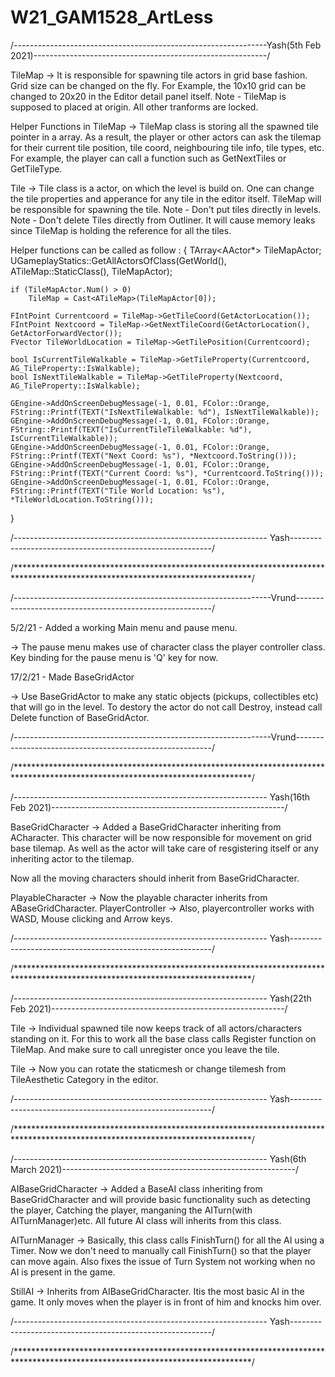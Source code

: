 # W21_GAM1528_ArtLess

/---------------------------------------------------------------Yash(5th Feb 2021)----------------------------------------------------------/ 

TileMap ->  It is responsible for spawning tile actors in grid base fashion. Grid size can be changed on the fly. 
		  For Example, the 10x10 grid can be changed to 20x20 in the Editor detail panel itself.
		  Note - TileMap is supposed to placed at origin. All other tranforms are locked.

Helper Functions in TileMap -> TileMap class is storing all the spawned tile pointer in a array.
				     As a result, the player or other actors can ask the tilemap for their current tile position, tile coord, neighbouring tile info, tile types, etc.
				     For example, the player can call a function such as GetNextTiles or GetTileType.

Tile -> Tile class is a actor, on which the level is build on. One can change the tile properties and apperance for any tile in the editor itself. 
	      TileMap will be responsible for spawning the tile. 
	      Note - Don't put tiles directly in levels.
	      Note - Don't delete Tiles directly from Outliner. It will cause memory leaks since TileMap is holding the reference for all the tiles.

Helper functions can be called as follow :
{
	TArray<AActor*> TileMapActor;
	UGameplayStatics::GetAllActorsOfClass(GetWorld(), ATileMap::StaticClass(), TileMapActor);
	
	if (TileMapActor.Num() > 0)
		TileMap = Cast<ATileMap>(TileMapActor[0]);

	FIntPoint Currentcoord = TileMap->GetTileCoord(GetActorLocation());
	FIntPoint Nextcoord = TileMap->GetNextTileCoord(GetActorLocation(), GetActorForwardVector());
	FVector TileWorldLocation = TileMap->GetTilePosition(Currentcoord);

	bool IsCurrentTileWalkable = TileMap->GetTileProperty(Currentcoord, AG_TileProperty::IsWalkable);
	bool IsNextTileWalkable = TileMap->GetTileProperty(Nextcoord, AG_TileProperty::IsWalkable);
	
	GEngine->AddOnScreenDebugMessage(-1, 0.01, FColor::Orange, FString::Printf(TEXT("IsNextTileWalkable: %d"), IsNextTileWalkable));
	GEngine->AddOnScreenDebugMessage(-1, 0.01, FColor::Orange, FString::Printf(TEXT("IsCurrentTileTileWalkable: %d"), IsCurrentTileWalkable));
	GEngine->AddOnScreenDebugMessage(-1, 0.01, FColor::Orange, FString::Printf(TEXT("Next Coord: %s"), *Nextcoord.ToString()));
	GEngine->AddOnScreenDebugMessage(-1, 0.01, FColor::Orange, FString::Printf(TEXT("Current Coord: %s"), *Currentcoord.ToString()));
	GEngine->AddOnScreenDebugMessage(-1, 0.01, FColor::Orange, FString::Printf(TEXT("Tile World Location: %s"), *TileWorldLocation.ToString()));
}

/--------------------------------------------------------------- Yash----------------------------------------------------------/

/******************************************************************************************************************************/

/----------------------------------------------------------------Vrund---------------------------------------------------------/

5/2/21 - Added a working Main menu and pause menu.

-> The pause menu makes use of character class the player controller class.
Key binding for the pause menu is 'Q' key for now.

17/2/21 - Made BaseGridActor

-> Use BaseGridActor to make any static objects (pickups, collectibles etc) that will go in the level. 
To destory the actor do not call Destroy, instead call Delete function of BaseGridActor.

/----------------------------------------------------------------Vrund---------------------------------------------------------/

/******************************************************************************************************************************/

/--------------------------------------------------------------- Yash(16th Feb 2021)----------------------------------------------------------/

BaseGridCharacter -> Added a BaseGridCharacter inheriting from ACharacter. This character will be now responsible for movement on grid base tilemap.
		     As well as the actor will take care of resgistering itself or any inheriting actor to the tilemap.

Now all the moving characters should inherit from BaseGridCharacter.

PlayableCharacter -> Now the playable character inherits from ABaseGridCharacter.
PlayerController -> Also, playercontroller works with WASD, Mouse clicking and Arrow keys.

/--------------------------------------------------------------- Yash----------------------------------------------------------/

/******************************************************************************************************************************/

/--------------------------------------------------------------- Yash(22th Feb 2021)----------------------------------------------------------/

Tile -> Individual spawned tile now keeps track of all actors/characters standing on it.
	For this to work all the base class calls Register function on TileMap. And make sure to call unregister once you leave the tile.

Tile -> Now you can rotate the staticmesh or change tilemesh from TileAesthetic Category in the editor.

/--------------------------------------------------------------- Yash----------------------------------------------------------/


/******************************************************************************************************************************/

/--------------------------------------------------------------- Yash(6th March 2021)----------------------------------------------------------/

AIBaseGridCharacter -> Added a BaseAI class inheriting from BaseGridCharacter and will provide basic functionality such as detecting the player, Catching the player, manganing the AITurn(with AITurnManager)etc.
		       All future AI class will inherits from this class.

AITurnManager -> Basically, this class calls FinishTurn() for all the AI using a Timer. Now we don't need to manually call FinishTurn() so that the player can move again.
		 Also fixes the issue of Turn System not working when no AI is present in the game.

StillAI -> Inherits from AIBaseGridCharacter. Itis the most basic AI in the game.
	   It only moves when the player is in front of him and knocks him over.

/--------------------------------------------------------------- Yash----------------------------------------------------------/


/******************************************************************************************************************************/